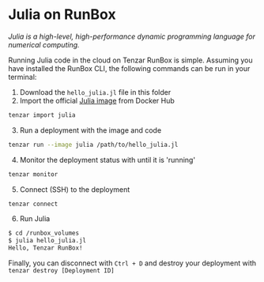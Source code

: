 # Julia on RunBox

*Julia is a high-level, high-performance dynamic programming language for numerical computing.*

Running Julia code in the cloud on Tenzar RunBox is simple. Assuming you have installed the RunBox CLI, the following commands can be run in your terminal:

1. Download the `hello_julia.jl` file in this folder
2. Import the official [Julia image](https://hub.docker.com/_/julia/) from Docker Hub
```bash
tenzar import julia
```
3. Run a deployment with the image and code
```bash
tenzar run --image julia /path/to/hello_julia.jl
```
4. Monitor the deployment status with until it is 'running'
```bash
tenzar monitor
```
5. Connect (SSH) to the deployment
```bash
tenzar connect
```
6. Run Julia
```bash
$ cd /runbox_volumes
$ julia hello_julia.jl
Hello, Tenzar RunBox!
```

Finally, you can disconnect with `Ctrl + D` and destroy your deployment with `tenzar destroy [Deployment ID]`
